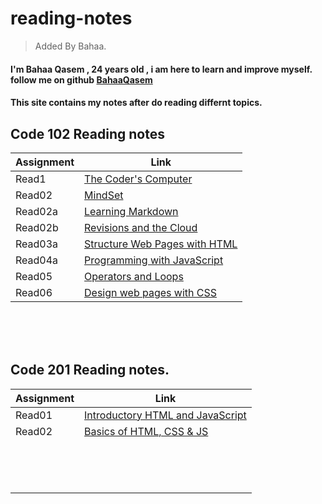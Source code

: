 # reading-notes

> Added By Bahaa.
#### I'm Bahaa Qasem   , 24 years old , i am here to learn and improve myself. follow me on github [BahaaQasem](https://github.com/bahaamq) 

#### This site contains my notes after do reading differnt topics.

## Code 102 Reading notes

|   Assignment   |                   Link                            |
|----------------|---------------------------------------------------|
|    Read1       |  [The Coder's Computer](102/Read01.md)            |
|    Read02      |   [MindSet](102/Read02.md)                        |
|    Read02a     |   [Learning Markdown](102/Read02a.md)             |
|    Read02b     |[Revisions and the Cloud](102/Read02b.md)          |
|    Read03a     |[Structure Web Pages with HTML](102/Read03a.md)    |
|    Read04a     |[Programming with JavaScript](102/Read04a.md)      |
|    Read05      |[Operators and Loops](102/Read05.md)               |
|    Read06      |[Design web pages with CSS](102/Read06.md)         |


\
&nbsp;
\
&nbsp;


## Code 201 Reading notes.

|   Assignment   |                   Link                            |
|----------------|---------------------------------------------------|
|    Read01      |  [Introductory HTML and JavaScript](201/Read01.md)|
|    Read02      |  [Basics of HTML, CSS & JS](201/Read02.md)        |
|                |                                                   |
|                |                                                   |
|                |                                                   |
|                |                                                   |
|                |                                                   |
|                |                                                   |
|                |                                                   |
|                |                                                   |
|                |                                                   |
|                |                                                   |
|                |                                                   |
|                |                                                   |
|                |                                                   |
|                |                                                   |
